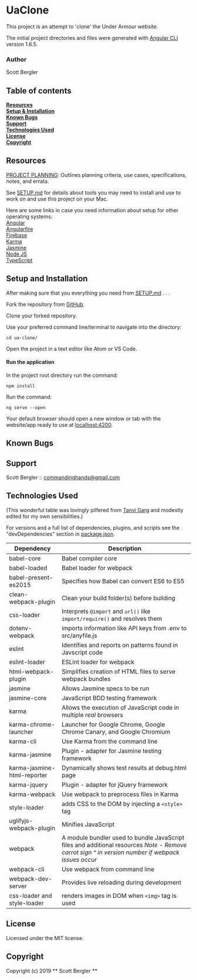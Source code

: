# UaClone
This project is an attempt to 'clone' the Under Armour website.

The initial project directories and files were generated with [Angular CLI](https://github.com/angular/angular-cli) version 1.6.5.

### Author
Scott Bergler  

## Table of contents
**[Resources](#resources)**<br>
**[Setup & Installation](#setup-and-installation)**<br>
**[Known Bugs](#known-bugs)**<br>
**[Support](#support)**<br>
**[Technologies Used](#technologies-used)**<br>
**[License](#license)**<br>
**[Copyright](#copyright)**<br>

## Resources
[PROJECT PLANNING](./PLANNING.md): Outlines planning criteria, use cases, specifications, notes, and errata.

See [SETUP.md](./SETUP.md) for details about tools you may need to install and use to work on and use this project on your Mac.  

Here are some links in case you need information about setup for other operating systems:  
[Angular](https://angular.io/)  
[Angularfire](https://github.com/angular/angularfire2)  
[Firebase](https://firebase.google.com/)  
[Karma](https://karma-runner.github.io/latest/index.html)  
[Jasmine](https://jasmine.github.io/)  
[Node JS](https://nodejs.org/en/)  
[TypeScript](https://www.typescriptlang.org/)

## Setup and Installation
After making sure that you everything you need from [SETUP.md](./SETUP.md) . . .

Fork the repository from [GitHub](https://github.com/skillitzimberg/ua-clone).  

Clone your forked repository.  

Use your preferred command line/terminal to navigate into the directory:
```
cd ua-clone/
```

Open the project in a text editor like Atom or VS Code.

#### Run the application
In the project root directory run the command:
```
npm install
```

Run the command:
```
ng serve --open
```
Your default browser should open a new window or tab with the website/app ready to use at [localhost:4200](localhost:4200).  

## Known Bugs

## Support
Scott Bergler :: commandinghands@gmail.com

## Technologies Used
(This wonderful table was lovingly pilfered from [Tanvi Garg](https://github.com/TanviCodeLife) and modestly edited for my own sensibilities.)

For versions and a full list of dependencies, plugins, and scripts see the "devDependencies" section in [package.json](./package.json).  

| Dependency | Description |
| --- | --- |
| babel-core | Babel compiler core |
| babel-loaded | Babel loader for webpack |
| babel-present-es2015 | Specifies how Babel can convert ES6 to ES5 |
| clean-webpack-plugin | Clean your build folder(s) before building |
| css-loader | Interprets `@import` and `url()` like `import/require()` and resolves them |
| dotenv-webpack | imports information like API keys from .env to src/anyfile.js |
| eslint | Identifies and reports on patterns found in Javscript code |
| eslint-loader | ESLint loader for webpack |
| html-webpack-plugin | Simplifies creation of HTML files to serve webpack bundles |
| jasmine | Allows Jasmine specs to be run |
| jasmine-core | JavaScript BDD testing framework |
| karma | Allows the execution of JavaScript code in multiple *real* browsers |
| karma-chrome-launcher | Launcher for Google Chrome, Google Chrome Canary, and Google Chromium |
| karma-cli | Use Karma from the command line |
| karma-jasmine | Plugin - adapter for Jasmine testing framework |
| karma-jasmine-html-reporter | Dynamically shows test results at debug.html page |
| karma-jquery | Plugin - adapter for jQuery framework |
| karma-webpack | Use webpack to preprocess files in Karma |
| style-loader | adds CSS to the DOM by injecting a `<style>` tag |
| uglifyjs-webpack-plugin | Minifies JavaScript |
| webpack | A module bundler used to bundle JavaScript files and additional resources   *Note - Remove carrot sign ^ in version number if webpack issues occur* |
| webpack-cli | Use webpack from command line |
| webpack-dev-server | Provides live reloading during development |
| css-loader and style-loader | renders images in DOM when `<img>` tag is used |

## License
Licensed under the MIT license.

## Copyright
Copyright (c) 2019 ** Scott Bergler **
